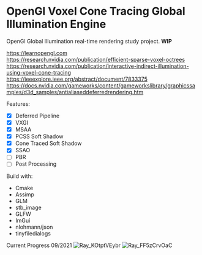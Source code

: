 # OpenGl Voxel Cone Tracing Global Illumination Engine
OpenGl Global Illumination real-time rendering study project. **WIP**

https://learnopengl.com  
https://research.nvidia.com/publication/efficient-sparse-voxel-octrees  
https://research.nvidia.com/publication/interactive-indirect-illumination-using-voxel-cone-tracing 
https://ieeexplore.ieee.org/abstract/document/7833375 
https://docs.nvidia.com/gameworks/content/gameworkslibrary/graphicssamples/d3d_samples/antialiaseddeferredrendering.htm

Features:
- [X] Deferred Pipeline
- [X] VXGI
- [X] MSAA
- [X] PCSS Soft Shadow
- [X] Cone Traced Soft Shadow
- [X] SSAO
- [ ] PBR
- [ ] Post Processing

Build with:
- Cmake
- Assimp
- GLM
- stb_image
- GLFW
- ImGui
- nlohmann/json
- tinyfiledialogs

Current Progress 09/2021
![Ray_KOtptVEybr](https://user-images.githubusercontent.com/52555899/133537703-2eca3d9c-b403-45aa-9a06-473d480c51ac.jpg)
![Ray_FF5zCrvOaC](https://user-images.githubusercontent.com/52555899/133537689-96d084f1-d2ad-475b-a58e-071a2f7fe9aa.jpg)
